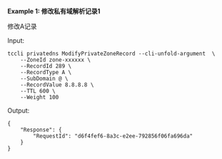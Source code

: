 **Example 1: 修改私有域解析记录1**

修改A记录

Input: 

```
tccli privatedns ModifyPrivateZoneRecord --cli-unfold-argument  \
    --ZoneId zone-xxxxxx \
    --RecordId 289 \
    --RecordType A \
    --SubDomain @ \
    --RecordValue 8.8.8.8 \
    --TTL 600 \
    --Weight 100
```

Output: 
```
{
    "Response": {
        "RequestId": "d6f4fef6-8a3c-e2ee-792856f06fa696da"
    }
}
```

